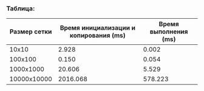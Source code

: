 ### Таблица:

| Размер сетки | Время инициализации и копирования (ms) | Время выполнения (ms) |
|--------------|----------------------------------------|-----------------------|
| 10x10        | 2.928                                  | 0.002                 |
| 100x100      | 0.150                                  | 0.054                 |
| 1000x1000    | 20.606                                 | 5.529                 |
| 10000x10000  | 2016.068                               | 578.223               |
